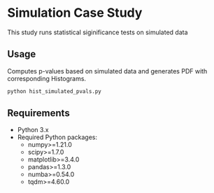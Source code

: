 # Simulation Case Study

This study runs statistical siginificance tests on simulated data

## Usage

Computes p-values based on simulated data and generates PDF with corresponding Histograms.

```bash
python hist_simulated_pvals.py
```

## Requirements

- Python 3.x
- Required Python packages:
  - numpy>=1.21.0
  - scipy>=1.7.0
  - matplotlib>=3.4.0
  - pandas>=1.3.0
  - numba>=0.54.0
  - tqdm>=4.60.0